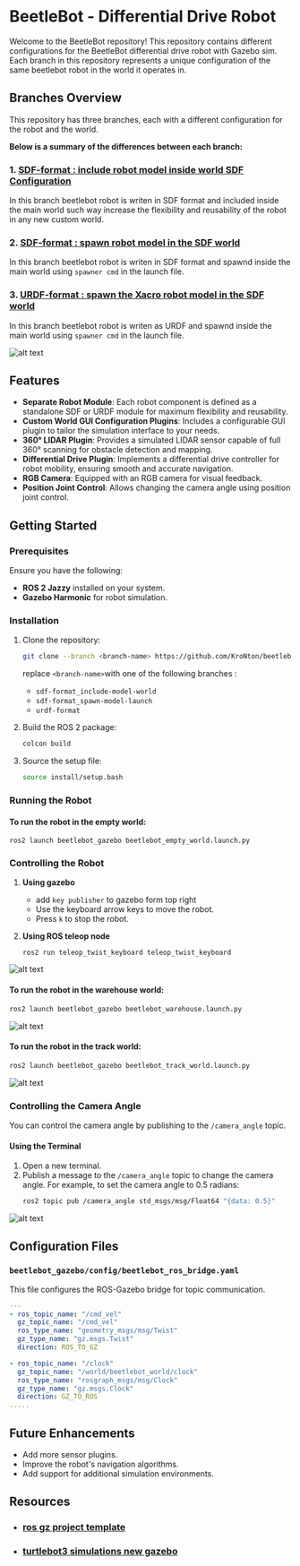 # BeetleBot - Differential Drive Robot

Welcome to the BeetleBot repository! This repository contains different configurations for the BeetleBot differential drive robot with Gazebo sim. Each branch in this repository represents a unique configuration of the same beetlebot robot in the world it operates in.


## Branches Overview

This repository has three branches, each with a different configuration for the robot and the world. 

**Below is a summary of the differences between each branch:**

### 1. [SDF-format : include robot model inside world SDF Configuration](https://github.com/KroNton/beetlebot/tree/sdf-format_include-model-world)

In this branch beetlebot robot is writen in SDF format and included inside the main world such way increase the flexibility and reusability of the robot in any new custom world.


### 2. [SDF-format : spawn robot model in the SDF world ](https://github.com/KroNton/beetlebot/tree/sdf-format_spawn-model-launch)

In this branch beetlebot robot is writen in SDF format and spawnd inside the main world using `spawner cmd` in the launch file.

### 3. [URDF-format : spawn the Xacro robot model in the SDF world](https://github.com/KroNton/beetlebot/tree/urdf-format)

In this branch beetlebot robot is writen as URDF  and spawnd inside the main world using `spawner cmd` in the launch file.

![alt text](imgs/warehouse_general.gif)

## Features

- **Separate Robot Module**: Each robot component is defined as a standalone SDF or URDF module for maximum flexibility and reusability.
- **Custom World GUI Configuration Plugins**: Includes a configurable GUI plugin to tailor the simulation interface to your needs.
- **360° LIDAR Plugin**: Provides a simulated LIDAR sensor capable of full 360° scanning for obstacle detection and mapping.
- **Differential Drive Plugin**: Implements a differential drive controller for robot mobility, ensuring smooth and accurate navigation.
- **RGB Camera**: Equipped with an RGB camera for visual feedback.
- **Position Joint Control**: Allows changing the camera angle using position joint control.

## Getting Started

### Prerequisites

Ensure you have the following:

- **ROS 2 Jazzy** installed on your system.
- **Gazebo Harmonic** for robot simulation.

### Installation

1. Clone the repository:
   ```bash
   git clone --branch <branch-name> https://github.com/KroNton/beetlebot.git
   ```
   replace `<branch-name>`with one of the following branches :
   - `sdf-format_include-model-world`
   - `sdf-format_spawn-model-launch`
   - `urdf-format`
   
2. Build the ROS 2 package:
   ```bash
   colcon build
   ```
3. Source the setup file:
   ```bash
   source install/setup.bash
   ```

### Running the Robot

#### To run the robot in the empty world:

```bashros_gz_project_template
ros2 launch beetlebot_gazebo beetlebot_empty_world.launch.py
```

### Controlling the Robot

1. **Using gazebo** 
   - add `key publisher` to gazebo form top right 
   - Use the keyboard arrow keys to move the robot.
   - Press `k` to stop the robot.
2. **Using ROS teleop node** 

   ```
   ros2 run teleop_twist_keyboard teleop_twist_keyboard
   ```
   
![alt text](imgs/beetlebot_empty_world.gif)



#### To run the robot in the warehouse world:
```bash
ros2 launch beetlebot_gazebo beetlebot_warehouse.launch.py
```
![alt text](imgs/beetlebot_warehouse_world.gif)


#### To run the robot in the track world:
```bash
ros2 launch beetlebot_gazebo beetlebot_track_world.launch.py
```
![alt text](imgs/beetlebot_track.gif)


### Controlling the Camera Angle

You can control the camera angle by publishing to the `/camera_angle` topic.

#### Using the Terminal

1. Open a new terminal.
2. Publish a message to the `/camera_angle` topic to change the camera angle. For example, to set the camera angle to 0.5 radians:
   ```bash
   ros2 topic pub /camera_angle std_msgs/msg/Float64 "{data: 0.5}"
   ```
![alt text](imgs/camera_angle.gif)

## Configuration Files

### `beetlebot_gazebo/config/beetlebot_ros_bridge.yaml`

This file configures the ROS-Gazebo bridge for topic communication.

```yaml
---
- ros_topic_name: "/cmd_vel"
  gz_topic_name: "/cmd_vel"
  ros_type_name: "geometry_msgs/msg/Twist"
  gz_type_name: "gz.msgs.Twist"
  direction: ROS_TO_GZ

- ros_topic_name: "/clock"
  gz_topic_name: "/world/beetlebot_world/clock"
  ros_type_name: "rosgraph_msgs/msg/Clock"
  gz_type_name: "gz.msgs.Clock"
  direction: GZ_TO_ROS
.....

```

## Future Enhancements

- Add more sensor plugins.
- Improve the robot's navigation algorithms.
- Add support for additional simulation environments.

## Resources 
- ### [ros gz project template](https://github.com/gazebosim/ros_gz_project_template)
- ### [turtlebot3 simulations new gazebo](https://github.com/azeey/turtlebot3_simulations/tree/new_gazebo)

